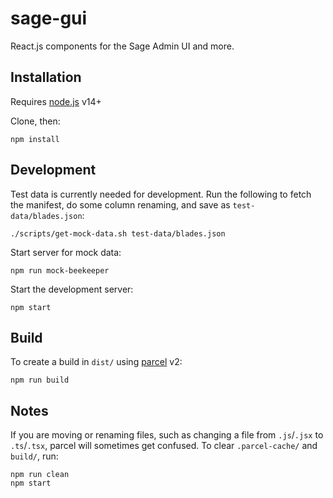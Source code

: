 # sage-gui

React.js components for the Sage Admin UI and more.


## Installation

Requires [node.js](https://nodejs.org) v14+

Clone, then:

```
npm install
```

## Development

Test data is currently needed for development.  Run the following to fetch the manifest, do some column renaming, and save as `test-data/blades.json`:

```
./scripts/get-mock-data.sh test-data/blades.json
```

Start server for mock data:
```
npm run mock-beekeeper
```

Start the development server:
```
npm start
```

## Build

To create a build in `dist/` using [parcel](https://parceljs.org/) v2:

```
npm run build
```


## Notes
If you are moving or renaming files, such as changing a file from `.js`/`.jsx` to `.ts`/`.tsx`, parcel will sometimes get confused.
To clear `.parcel-cache/` and `build/`, run:

```
npm run clean
npm start
```


